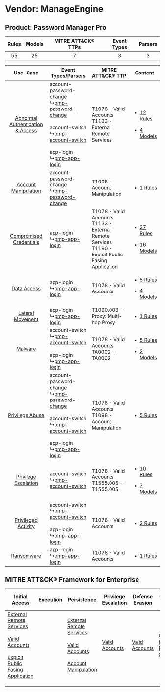 Vendor: ManageEngine
====================
Product: Password Manager Pro
-----------------------------
| Rules | Models | MITRE ATT&CK® TTPs | Event Types | Parsers |
|:-----:|:------:|:------------------:|:-----------:|:-------:|
|  55   |   25   |         7          |      3      |    3    |

|    Use-Case    | Event Types/Parsers    | MITRE ATT&CK® TTP    | Content    |
|:----:| ---- | ---- | ---- |
| [Abnormal Authentication & Access](../../../UseCases/uc_abnormal_authentication_&_access.md) |  account-password-change<br> ↳[pmp-password-change](Ps/pC_pmppasswordchange.md)<br><br> account-switch<br> ↳[pmp-account-switch](Ps/pC_pmpaccountswitch.md)<br><br> app-login<br> ↳[pmp-app-login](Ps/pC_pmpapplogin.md)<br> | T1078 - Valid Accounts<br>T1133 - External Remote Services<br>    | [<ul><li>12 Rules</li></ul><ul><li>4 Models</li></ul>](RM/r_m_manageengine_password_manager_pro_Abnormal_Authentication_&_Access.md) |
|    [Account Manipulation](../../../UseCases/uc_account_manipulation.md)    |  account-password-change<br> ↳[pmp-password-change](Ps/pC_pmppasswordchange.md)<br>    | T1098 - Account Manipulation<br>    | [<ul><li>1 Rules</li></ul>](RM/r_m_manageengine_password_manager_pro_Account_Manipulation.md)    |
|          [Compromised Credentials](../../../UseCases/uc_compromised_credentials.md)          |  app-login<br> ↳[pmp-app-login](Ps/pC_pmpapplogin.md)<br>    | T1078 - Valid Accounts<br>T1133 - External Remote Services<br>T1190 - Exploit Public Fasing Application<br> | [<ul><li>27 Rules</li></ul><ul><li>16 Models</li></ul>](RM/r_m_manageengine_password_manager_pro_Compromised_Credentials.md)         |
|    [Data Access](../../../UseCases/uc_data_access.md)    |  app-login<br> ↳[pmp-app-login](Ps/pC_pmpapplogin.md)<br>    | T1078 - Valid Accounts<br>    | [<ul><li>5 Rules</li></ul><ul><li>4 Models</li></ul>](RM/r_m_manageengine_password_manager_pro_Data_Access.md)    |
|    [Lateral Movement](../../../UseCases/uc_lateral_movement.md)    |  app-login<br> ↳[pmp-app-login](Ps/pC_pmpapplogin.md)<br>    | T1090.003 - Proxy: Multi-hop Proxy<br>    | [<ul><li>1 Rules</li></ul>](RM/r_m_manageengine_password_manager_pro_Lateral_Movement.md)    |
|    [Malware](../../../UseCases/uc_malware.md)    |  account-switch<br> ↳[pmp-account-switch](Ps/pC_pmpaccountswitch.md)<br><br> app-login<br> ↳[pmp-app-login](Ps/pC_pmpapplogin.md)<br>    | T1078 - Valid Accounts<br>TA0002 - TA0002<br>    | [<ul><li>5 Rules</li></ul><ul><li>2 Models</li></ul>](RM/r_m_manageengine_password_manager_pro_Malware.md)    |
|    [Privilege Abuse](../../../UseCases/uc_privilege_abuse.md)    |  account-password-change<br> ↳[pmp-password-change](Ps/pC_pmppasswordchange.md)<br><br> account-switch<br> ↳[pmp-account-switch](Ps/pC_pmpaccountswitch.md)<br><br> app-login<br> ↳[pmp-app-login](Ps/pC_pmpapplogin.md)<br> | T1078 - Valid Accounts<br>T1098 - Account Manipulation<br>    | [<ul><li>5 Rules</li></ul>](RM/r_m_manageengine_password_manager_pro_Privilege_Abuse.md)    |
|    [Privilege Escalation](../../../UseCases/uc_privilege_escalation.md)    |  account-switch<br> ↳[pmp-account-switch](Ps/pC_pmpaccountswitch.md)<br>    | T1078 - Valid Accounts<br>T1555.005 - T1555.005<br>    | [<ul><li>10 Rules</li></ul><ul><li>7 Models</li></ul>](RM/r_m_manageengine_password_manager_pro_Privilege_Escalation.md)    |
|    [Privileged Activity](../../../UseCases/uc_privileged_activity.md)    |  account-switch<br> ↳[pmp-account-switch](Ps/pC_pmpaccountswitch.md)<br><br> app-login<br> ↳[pmp-app-login](Ps/pC_pmpapplogin.md)<br>    | T1078 - Valid Accounts<br>    | [<ul><li>2 Rules</li></ul>](RM/r_m_manageengine_password_manager_pro_Privileged_Activity.md)    |
|    [Ransomware](../../../UseCases/uc_ransomware.md)    |  app-login<br> ↳[pmp-app-login](Ps/pC_pmpapplogin.md)<br>    | T1078 - Valid Accounts<br>    | [<ul><li>1 Rules</li></ul>](RM/r_m_manageengine_password_manager_pro_Ransomware.md)    |

MITRE ATT&CK® Framework for Enterprise
--------------------------------------
| Initial Access                                                                                                                                                                                                                         | Execution | Persistence                                                                                                                                                                                                               | Privilege Escalation                                                | Defense Evasion                                                     | Credential Access                                                                     | Discovery | Lateral Movement | Collection | Command and Control                                                                                                                       | Exfiltration | Impact |
| -------------------------------------------------------------------------------------------------------------------------------------------------------------------------------------------------------------------------------------- | --------- | ------------------------------------------------------------------------------------------------------------------------------------------------------------------------------------------------------------------------- | ------------------------------------------------------------------- | ------------------------------------------------------------------- | ------------------------------------------------------------------------------------- | --------- | ---------------- | ---------- | ----------------------------------------------------------------------------------------------------------------------------------------- | ------------ | ------ |
| [External Remote Services](https://attack.mitre.org/techniques/T1133)<br><br>[Valid Accounts](https://attack.mitre.org/techniques/T1078)<br><br>[Exploit Public Fasing Application](https://attack.mitre.org/techniques/T1190)<br><br> |           | [External Remote Services](https://attack.mitre.org/techniques/T1133)<br><br>[Valid Accounts](https://attack.mitre.org/techniques/T1078)<br><br>[Account Manipulation](https://attack.mitre.org/techniques/T1098)<br><br> | [Valid Accounts](https://attack.mitre.org/techniques/T1078)<br><br> | [Valid Accounts](https://attack.mitre.org/techniques/T1078)<br><br> | [Credentials from Password Stores](https://attack.mitre.org/techniques/T1555)<br><br> |           |                  |            | [Proxy: Multi-hop Proxy](https://attack.mitre.org/techniques/T1090/003)<br><br>[Proxy](https://attack.mitre.org/techniques/T1090)<br><br> |              |        |